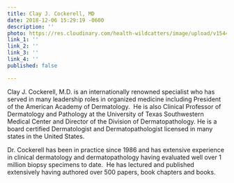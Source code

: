 ```yaml
---
title: Clay J. Cockerell, MD
date: 2018-12-06 15:29:19 -0600
description: ''
photo: https://res.cloudinary.com/health-wildcatters/image/upload/v1544131776/image.png
link_1: ''
link_2: ''
link_3: ''
link_4: ''
published: false

---
```

Clay J. Cockerell, M.D. is an internationally renowned specialist who has served in many leadership roles in organized medicine including President of the American Academy of Dermatology.  He is also Clinical Professor of Dermatology and Pathology at the University of Texas Southwestern Medical Center and Director of the Division of Dermatopathology.  He is a board certified Dermatologist and Dermatopathologist licensed in many states in the United States.

Dr. Cockerell has been in practice since 1986 and has extensive experience in clinical dermatology and dermatopathology having evaluated well over 1 million biopsy specimens to date.  He has lectured and published extensively having authored over 500 papers, book chapters and books.